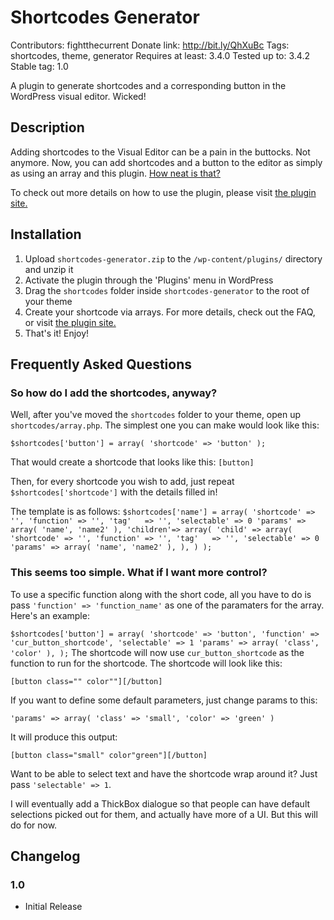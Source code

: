# Shortcodes Generator #
Contributors: fightthecurrent
Donate link: http://bit.ly/QhXuBc 
Tags: shortcodes, theme, generator
Requires at least: 3.4.0
Tested up to: 3.4.2
Stable tag: 1.0

A plugin to generate shortcodes and a corresponding button in the WordPress visual editor. Wicked!

## Description ##

Adding shortcodes to the Visual Editor can be a pain in the buttocks. Not anymore.
Now, you can add shortcodes and a button to the editor as simply as using an 
array and this plugin. [How neat is that?](http://bit.ly/Pvj4ie)

To check out more details on how to use the plugin, please visit [the plugin site.](http://fightthecurrent.org/plugins/shortcodes-generator)

## Installation ##

1. Upload `shortcodes-generator.zip` to the `/wp-content/plugins/` directory and unzip it
2. Activate the plugin through the 'Plugins' menu in WordPress
3. Drag the `shortcodes` folder inside `shortcodes-generator` to the root of your theme
4. Create your shortcode via arrays. For more details, check out the FAQ, or visit [the plugin site.](http://fightthecurrent.org/plugins/shortcodes-generator)
5. That's it! Enjoy!

## Frequently Asked Questions ##

### So how do I add the shortcodes, anyway? ###

Well, after you've moved the `shortcodes` folder to your theme, open up
`shortcodes/array.php`. The simplest one you can make would look like this:

`$shortcodes['button'] = array(
	'shortcode'	=> 'button'
);`

That would create a shortcode that looks like this: `[button]`

Then, for every shortcode you wish to add, just repeat 
`$shortcodes['shortcode']` with the details filled in!

The template is as follows:
`
$shortcodes['name'] = array(
	'shortcode'	=> '',
	'function' => '',
	'tag'	=> '',
	'selectable' => 0
	'params' => array(
		'name', 'name2'
	),
	'children'=> array(
		'child' => array(
			'shortcode' => '',
			'function' => '',
			'tag'	=> '',
			'selectable' => 0
			'params' => array(
			      'name', 'name2'
			),
		),
	)
);
`

### This seems too simple. What if I want more control? ###

To use a specific function along with the short code, all you have to do is pass
`'function' => 'function_name'` as one of the paramaters for the array. Here's
an example:

`
$shortcodes['button'] = array(
	'shortcode' => 'button',
	'function' => 'cur_button_shortcode',
	'selectable' => 1
	'params' => array(
		'class', 'color'
	),
);
`
The shortcode will now use `cur_button_shortcode` as the function to run for
the shortcode. The shortcode will look like this:

`[button class="" color""][/button]`

If you want to define some default parameters, just change params to this:

`'params' => array(
	'class' => 'small',
	'color' => 'green'
)`

It will produce this output:

`[button class="small" color"green"][/button]`

Want to be able to select text and have the shortcode wrap around it? Just pass
`'selectable' => 1`.

I will eventually add a ThickBox dialogue so that people can have default
selections picked out for them, and actually have more of a UI. But this will
do for now.

## Changelog ##

### 1.0 ###
* Initial Release
